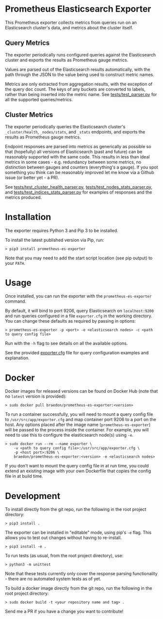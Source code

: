 Prometheus Elasticsearch Exporter
====
This Prometheus exporter collects metrics from queries run on an Elasticsearch cluster's data, and metrics about the cluster itself.

## Query Metrics
The exporter periodically runs configured queries against the Elasticsearch cluster and exports the results as Prometheus gauge metrics.

Values are parsed out of the Elasticsearch results automatically, with the path through the JSON to the value being used to construct metric names.

Metrics are only extracted from aggregation results, with the exception of the query doc count. The keys of any buckets are converted to labels, rather than being inserted into the metric name. See [tests/test_parser.py](tests/test_parser.py) for all the supported queries/metrics.

## Cluster Metrics
The exporter periodically queries the Elasticsearch cluster's `_cluster/health`, `_nodes/stats`, and `_stats` endpoints, and exports the results as Prometheus gauge metrics.

Endpoint responses are parsed into metrics as generically as possible so that (hopefully) all versions of Elasticsearch (past and future) can be reasonably supported with the same code. This results in less than ideal metrics in some cases - e.g. redundancy between some metrics, no distinction between gauges and counters (everything's a gauge). If you spot something you think can be reasonably improved let me know via a Github issue (or better yet - a PR).

See [tests/test_cluster_health_parser.py](tests/test_cluster_health_parser.py), [tests/test_nodes_stats_parser.py](tests/test_nodes_stats_parser.py), and [tests/test_indices_stats_parser.py](tests/test_indices_stats_parser.py) for examples of responses and the metrics produced.

# Installation
The exporter requires Python 3 and Pip 3 to be installed.

To install the latest published version via Pip, run:
```
> pip3 install prometheus-es-exporter
```
Note that you may need to add the start script location (see pip output) to your `PATH`.

# Usage
Once installed, you can run the exporter with the `prometheus-es-exporter` command.

By default, it will bind to port 9206, query Elasticsearch on `localhost:9200` and run queries configured in a file `exporter.cfg` in the working directory. You can change these defaults as required by passing in options:
```
> prometheus-es-exporter -p <port> -e <elasticsearch nodes> -c <path to query config file>
```
Run with the `-h` flag to see details on all the available options.

See the provided [exporter.cfg](exporter.cfg) file for query configuration examples and explanation.

# Docker
Docker images for released versions can be found on Docker Hub (note that no `latest` version is provided):
```
> sudo docker pull braedon/prometheus-es-exporter:<version>
```
To run a container successfully, you will need to mount a query config file to `/usr/src/app/exporter.cfg` and map container port 9206 to a port on the host. Any options placed after the image name (`prometheus-es-exporter`) will be passed to the process inside the container. For example, you will need to use this to configure the elasticsearch node(s) using `-e`.
```
> sudo docker run --rm --name exporter \
    -v <path to query config file>:/usr/src/app/exporter.cfg \
    -p <host port>:9206 \
    braedon/prometheus-es-exporter:<version> -e <elasticsearch nodes>
```
If you don't want to mount the query config file in at run time, you could extend an existing image with your own Dockerfile that copies the config file in at build time.

# Development
To install directly from the git repo, run the following in the root project directory:
```
> pip3 install .
```
The exporter can be installed in "editable" mode, using pip's `-e` flag. This allows you to test out changes without having to re-install.
```
> pip3 install -e .
```
To run tests (as usual, from the root project directory), use:
```
> python3 -m unittest
```
Note that these tests currently only cover the response parsing functionality - there are no automated system tests as of yet.

To build a docker image directly from the git repo, run the following in the root project directory:
```
> sudo docker build -t <your repository name and tag> .
```
Send me a PR if you have a change you want to contribute!
